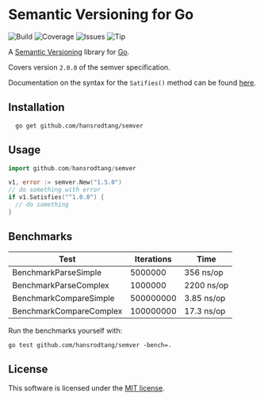 # Semantic Versioning for Go

![Build](https://img.shields.io/travis/hansrodtang/semver.svg?style=flat)  ![Coverage](https://img.shields.io/coveralls/hansrodtang/semver.svg?style=flat) ![Issues](https://img.shields.io/github/issues/hansrodtang/semver.svg?style=flat) ![Tip](https://img.shields.io/gratipay/hansrodtang.svg?style=flat)

A [Semantic Versioning](http://semver.org/) library for [Go](http://golang.org).

Covers version `2.0.0` of the semver specification.

Documentation on the syntax for the `Satifies()` method can be found  [here](https://www.npmjs.org/doc/misc/semver.html).


## Installation

```
  go get github.com/hansrodtang/semver
```

## Usage

```go
import github.com/hansrodtang/semver

v1, error := semver.New("1.5.0")
// do something with error
if v1.Satisfies("^1.0.0") {
  // do something
}
```

## Benchmarks

Test | Iterations | Time
------------------------|-----------|------------
BenchmarkParseSimple    | 5000000   | 356 ns/op
BenchmarkParseComplex   | 1000000   | 2200 ns/op
BenchmarkCompareSimple  | 500000000 | 3.85 ns/op
BenchmarkCompareComplex	| 100000000	| 17.3 ns/op

Run the benchmarks yourself with:

```
go test github.com/hansrodtang/semver -bench=.
```


## License

This software is licensed under the [MIT license](LICENSE.md).
